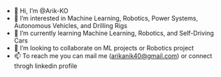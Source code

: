 - 👋 Hi, I’m @Arik-KO
- 👀 I’m interested in Machine Learning, Robotics, Power Systems, Autonomous Vehicles, and Drilling Rigs
- 🌱 I’m currently learning Machine Learning, Robotics, and Self-Driving Cars
- 💞️ I’m looking to collaborate on ML projects or Robotics project
- 📫 To reach me you can mail me (arikanik40@gmail.com) or connect throgh linkedin profile
<!---
Arik-KO/Arik-KO is a ✨ special ✨ repository because its `README.md` (this file) appears on your GitHub profile.
You can click the Preview link to take a look at your changes.
--->
